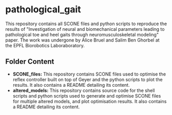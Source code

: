# pathological_gait
This repository contains all SCONE files and python scripts to reproduce the results of "Investigation of neural and biomechanical parameters leading to pathological toe and heel gaits through neuromusculoskeletal modeling" paper.
The work was undergone by Alice Bruel and Salim Ben Ghorbel at the EPFL Biorobotics Laboraboratory.

## Folder Content
+ **SCONE_files:** This repository contains SCONE files used to optimise the reflex controller built on top of Geyer and the python scripts to plot the results. It also contains a README detailing its content.
+ **altered_models:** This repository contains source code for the shell scripts and python scripts used to generate and optimise SCONE files for multiple altered models, and plot optimisation results. It also contains a README detailing its content.
 
